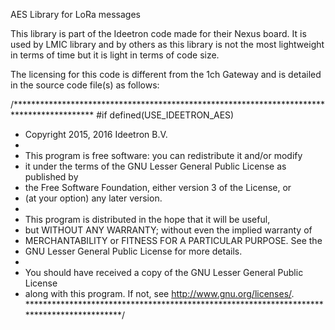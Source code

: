 AES Library for LoRa messages

This library is part of the Ideetron code made for their Nexus board.
It is used by LMIC library and by others as this library
is not the most lightweight in terms of time but it is light in terms of
code size.

The licensing for this code is different from the 1ch Gateway and is detailed in
the source code file(s) as follows:

/******************************************************************************************
#if defined(USE_IDEETRON_AES)
* Copyright 2015, 2016 Ideetron B.V.
*
* This program is free software: you can redistribute it and/or modify
* it under the terms of the GNU Lesser General Public License as published by
* the Free Software Foundation, either version 3 of the License, or
* (at your option) any later version.
*
* This program is distributed in the hope that it will be useful,
* but WITHOUT ANY WARRANTY; without even the implied warranty of
* MERCHANTABILITY or FITNESS FOR A PARTICULAR PURPOSE.  See the
* GNU Lesser General Public License for more details.
*
* You should have received a copy of the GNU Lesser General Public License
* along with this program.  If not, see <http://www.gnu.org/licenses/>.
******************************************************************************************/